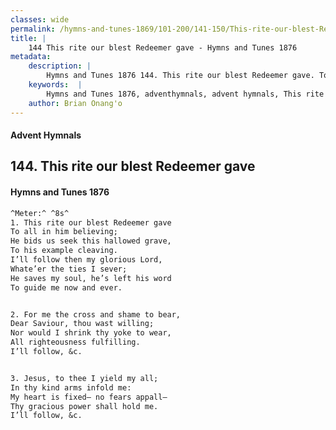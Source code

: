 ```yaml
---
classes: wide
permalink: /hymns-and-tunes-1869/101-200/141-150/This-rite-our-blest-Redeemer-gave/
title: |
    144 This rite our blest Redeemer gave - Hymns and Tunes 1876
metadata:
    description: |
        Hymns and Tunes 1876 144. This rite our blest Redeemer gave. To all in him believing; He bids us seek this hallowed grave, To his example cleaving. I’ll follow then my glorious Lord, Whate’er the ties I sever; He saves my soul, he’s left his word To guide me now and ever. 
    keywords:  |
        Hymns and Tunes 1876, adventhymnals, advent hymnals, This rite our blest Redeemer gave, To all in him believing;, 
    author: Brian Onang'o
---
```


#### Advent Hymnals
## 144. This rite our blest Redeemer gave
####  Hymns and Tunes 1876

```txt
^Meter:^ ^8s^
1. This rite our blest Redeemer gave
To all in him believing;
He bids us seek this hallowed grave,
To his example cleaving.
I’ll follow then my glorious Lord,
Whate’er the ties I sever;
He saves my soul, he’s left his word
To guide me now and ever.


2. For me the cross and shame to bear,
Dear Saviour, thou wast willing;
Nor would I shrink thy yoke to wear,
All righteousness fulfilling.
I’ll follow, &c.


3. Jesus, to thee I yield my all;
In thy kind arms infold me:
My heart is fixed— no fears appall—
Thy gracious power shall hold me.
I’ll follow, &c.
```